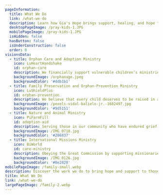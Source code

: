 ```yaml
---
pageInformation:
  title: What We Do
  link: /what-we-do
  description: Learn how Gia's Hope brings support, healing, and hope to those in need through impactful programs and outreach.
  desktopPageImage: /pray-kids-1.JPG
  mobilePageImage: /pray-kids-1.JPG
  isHidden: false
  hasButton: false
  isUnderConstruction: false
  order: 0
visionsData:
  - title: Orphan Care and Adoption Ministry
    icon: LuHeartHandshake
    id: orphan-care
    description: We financially support vulnerable children’s ministries and provide adoption grants to families adopting children with special needs internationally.  Proverbs 31:8 says to “Speak up for those who cannot speak for themselves.” So we are passionate about caring for and giving a voice to the most vulnerable, advocating for orphans in foster homes and orphanages, and especially for those with special needs. Every child deserves hope and the love of a forever family!
    backgroundImage: /orphanage.jpeg
    backgroundColor: '#ddb1b1'
  - title: Family Preservation and Orphan-Prevention Ministry
    icon: LuShieldPlus
    id: orphan-prevention
    description: We believe that every child deserves to be raised in a loving family and so we are committed to helping prevent children from becoming orphans by supporting families in crisis, helping fund surgeries and therapies for children with special needs.
    backgroundImage: /pexels-vidal-balielo-jr.-1682497.jpg
    backgroundColor: '#5d5151'
  - title: Nature and Animal Ministry
    icon: PiFarmFill
    id: adoption-aid
    description: Serving those in our community who have endured grief, tragedy, or abuse, providing comfort and healing through animal and nature experiences at our farm, GIA's Hope Farm Friends.
    backgroundImage: /IMG_0718.jpg
    backgroundColor: '#286837'
  - title: International Missions Ministry
    icon: BiWorld
    id: care-ministry
    description: Obeying the Great Commission by supporting missionaries spreading the gospel of hope globally and taking the gospel to the world through our own ministry mission trips.
    backgroundImage: /IMG_0126.jpg
    backgroundColor: '#8e2828'
mobilePageImage: /family-small.webp
description: Discover the work we do to bring hope and support to those in need.
title: What We Do
link: /what-we-do
largePageImage: /family-2.webp
---
```


